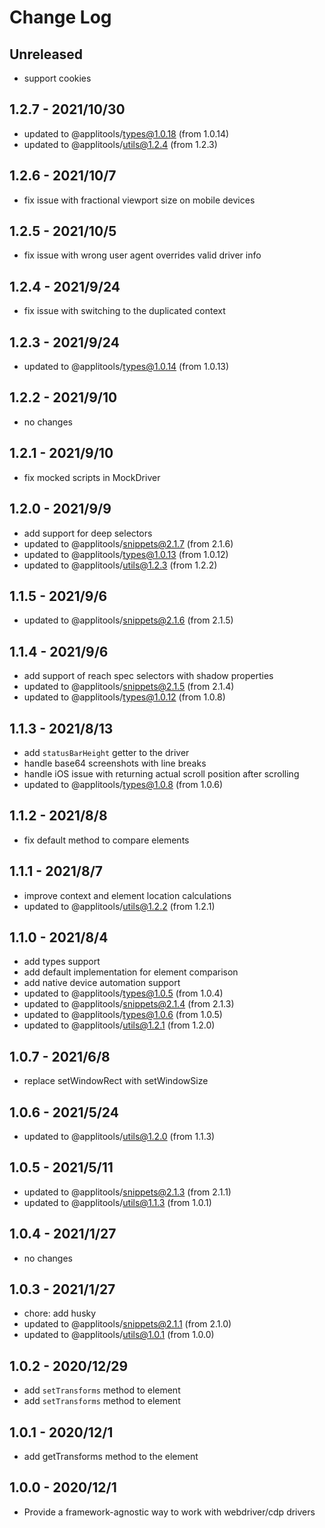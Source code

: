 # Change Log

## Unreleased

- support cookies

## 1.2.7 - 2021/10/30

- updated to @applitools/types@1.0.18 (from 1.0.14)
- updated to @applitools/utils@1.2.4 (from 1.2.3)

## 1.2.6 - 2021/10/7

- fix issue with fractional viewport size on mobile devices

## 1.2.5 - 2021/10/5

- fix issue with wrong user agent overrides valid driver info

## 1.2.4 - 2021/9/24

- fix issue with switching to the duplicated context

## 1.2.3 - 2021/9/24

- updated to @applitools/types@1.0.14 (from 1.0.13)

## 1.2.2 - 2021/9/10

- no changes

## 1.2.1 - 2021/9/10

- fix mocked scripts in MockDriver

## 1.2.0 - 2021/9/9

- add support for deep selectors
- updated to @applitools/snippets@2.1.7 (from 2.1.6)
- updated to @applitools/types@1.0.13 (from 1.0.12)
- updated to @applitools/utils@1.2.3 (from 1.2.2)

## 1.1.5 - 2021/9/6

- updated to @applitools/snippets@2.1.6 (from 2.1.5)

## 1.1.4 - 2021/9/6

- add support of reach spec selectors with shadow properties
- updated to @applitools/snippets@2.1.5 (from 2.1.4)
- updated to @applitools/types@1.0.12 (from 1.0.8)

## 1.1.3 - 2021/8/13

- add `statusBarHeight` getter to the driver
- handle base64 screenshots with line breaks
- handle iOS issue with returning actual scroll position after scrolling
- updated to @applitools/types@1.0.8 (from 1.0.6)

## 1.1.2 - 2021/8/8

- fix default method to compare elements

## 1.1.1 - 2021/8/7

- improve context and element location calculations
- updated to @applitools/utils@1.2.2 (from 1.2.1)

## 1.1.0 - 2021/8/4

- add types support
- add default implementation for element comparison
- add native device automation support
- updated to @applitools/types@1.0.5 (from 1.0.4)
- updated to @applitools/snippets@2.1.4 (from 2.1.3)
- updated to @applitools/types@1.0.6 (from 1.0.5)
- updated to @applitools/utils@1.2.1 (from 1.2.0)

## 1.0.7 - 2021/6/8

- replace setWindowRect with setWindowSize

## 1.0.6 - 2021/5/24

- updated to @applitools/utils@1.2.0 (from 1.1.3)

## 1.0.5 - 2021/5/11

- updated to @applitools/snippets@2.1.3 (from 2.1.1)
- updated to @applitools/utils@1.1.3 (from 1.0.1)

## 1.0.4 - 2021/1/27

- no changes

## 1.0.3 - 2021/1/27

- chore: add husky
- updated to @applitools/snippets@2.1.1 (from 2.1.0)
- updated to @applitools/utils@1.0.1 (from 1.0.0)

## 1.0.2 - 2020/12/29

- add `setTransforms` method to element
- add `setTransforms` method to element
## 1.0.1 - 2020/12/1

- add getTransforms method to the element

## 1.0.0 - 2020/12/1

- Provide a framework-agnostic way to work with webdriver/cdp drivers